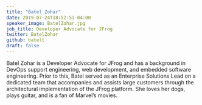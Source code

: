 ```yaml
---
title: "Batel Zohar"
date: 2019-07-24T18:52:51-04:00
speaker_image: BatelZohar.jpg
job_title: Developer Advocate for JFrog 
twitter: BatelZohar
github: batelt
draft: false
---
```


Batel Zohar is a Developer Advocate for JFrog and has a background in DevOps support engineering, web development, and embedded software engineering. Prior to this, Batel served as an Enterprise Solutions Lead on a dedicated team that accompanies and assists large customers through the architectural implementation of the JFrog platform. She loves her dogs, plays guitar, and is a fan of Marvel’s movies.